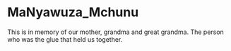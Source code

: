 # MaNyawuza_Mchunu
This is in memory of our mother, grandma and great grandma. The person who was the glue that held us together. 
